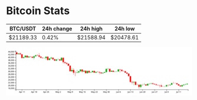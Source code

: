 # Bitcoin Stats

BTC/USDT|24h change|24h high|24h low|
|---|---|---|---|
|$21189.33|0.42%|$21588.94|$20478.61|

<img src="./chart.svg">
